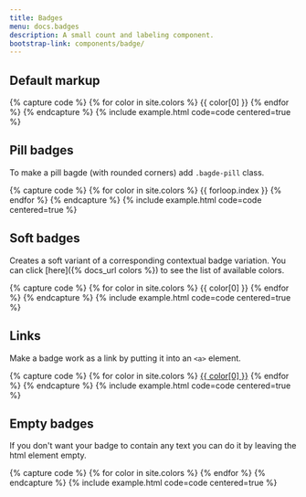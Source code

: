 ```yaml
---
title: Badges
menu: docs.badges
description: A small count and labeling component.
bootstrap-link: components/badge/
---
```


## Default markup

{% capture code %}
{% for color in site.colors %}
<span class="badge bg-{{ color[0] }}">{{ color[0] }}</span>
{% endfor %}
{% endcapture %}
{% include example.html code=code centered=true %}

## Pill badges

To make a pill bagde (with rounded corners) add `.bagde-pill` class.

{% capture code %}
{% for color in site.colors %}
<span class="badge badge-pill bg-{{ color[0] }}">{{ forloop.index }}</span>
{% endfor %}
{% endcapture %}
{% include example.html code=code centered=true %}


## Soft badges

Creates a soft variant of a corresponding contextual badge variation. You can click [here]({% docs_url colors %}) to see the list of available colors.

{% capture code %}
{% for color in site.colors %}
<span class="badge bg-{{ color[0] }}-lt">{{ color[0] }}</span>
{% endfor %}
{% endcapture %}
{% include example.html code=code centered=true %}


## Links

Make a badge work as a link by putting it into an `<a>` element.

{% capture code %}
{% for color in site.colors %}
<a href="#" class="badge bg-{{ color[0] }}">{{ color[0] }}</a>
{% endfor %}
{% endcapture %}
{% include example.html code=code centered=true %}


## Empty badges

If you don't want your badge to contain any text you can do it by leaving the html element empty.

{% capture code %}
{% for color in site.colors %}
<a href="#" class="badge bg-{{ color[0] }}"></a>
{% endfor %}
{% endcapture %}
{% include example.html code=code centered=true %}
